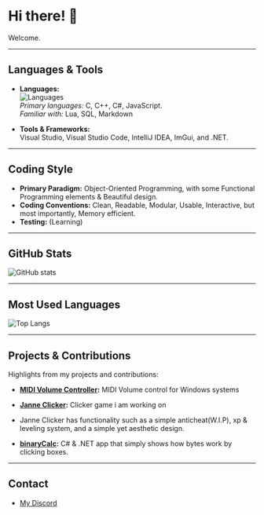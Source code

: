 # Hi there! 👋

Welcome.

---

##  Languages & Tools

- **Languages:**  
  ![Languages](https://upload.wikimedia.org/wikipedia/commons/thumb/1/18/C_Programming_Language.svg/32px-C_Programming_Language.svg.png?20201031132917)  
  *Primary languages:* C, C++, C#, JavaScript.  
  *Familiar with:* Lua, SQL, Markdown

- **Tools & Frameworks:**  
  Visual Studio, Visual Studio Code, IntelliJ IDEA, ImGui, and .NET.

---

## Coding Style

- **Primary Paradigm:** Object-Oriented Programming, with some Functional Programming elements & Beautiful design.
- **Coding Conventions:** Clean, Readable, Modular, Usable, Interactive, but most importantly, Memory efficient.
- **Testing:** (Learning)

---

## GitHub Stats

![GitHub stats](https://github-readme-stats.vercel.app/api?username=telnorp&show_icons=true&theme=radical)

---

## Most Used Languages

![Top Langs](https://github-readme-stats.vercel.app/api/top-langs/?username=telnorp&layout=compact&langs_count=6&theme=radical)

---

## Projects & Contributions

Highlights from my projects and contributions:
- **[MIDI Volume Controller](https://github.com/telnorp/midivolcontrol):** MIDI Volume control for Windows systems

- **[Janne Clicker](https://github.com/telnorp/games/tree/main/clicker):** Clicker game i am working on
- Janne Clicker has functionality such as a simple anticheat(W.I.P), xp & leveling system, and a simple yet aesthetic design.

- **[binaryCalc](https://github.com/telnorp/binaryCalc):** C# & .NET app that simply shows how bytes work by clicking boxes.
  
---

## Contact

- [My Discord](https://discord.com/users/1076140426551107704)
